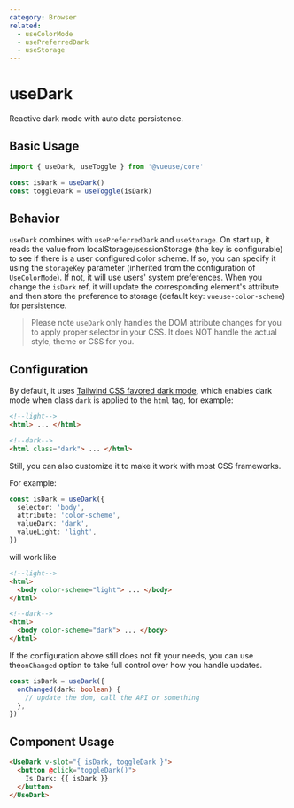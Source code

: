 ```yaml
---
category: Browser
related:
  - useColorMode
  - usePreferredDark
  - useStorage
---
```


# useDark

Reactive dark mode with auto data persistence.

## Basic Usage

```js
import { useDark, useToggle } from '@vueuse/core'

const isDark = useDark()
const toggleDark = useToggle(isDark)
```

## Behavior

`useDark` combines with `usePreferredDark` and `useStorage`. On start up, it reads the value from localStorage/sessionStorage (the key is configurable) to see if there is a user configured color scheme. If so, you can specify it using the `storageKey` parameter (inherited from the configuration of `UseColorMode`). If not, it will use users' system preferences. When you change the `isDark` ref, it will update the corresponding element's attribute and then store the preference to storage (default key: `vueuse-color-scheme`) for persistence.

> Please note `useDark` only handles the DOM attribute changes for you to apply proper selector in your CSS. It does NOT handle the actual style, theme or CSS for you.

## Configuration

By default, it uses [Tailwind CSS favored dark mode](https://tailwindcss.com/docs/dark-mode#toggling-dark-mode-manually), which enables dark mode when class `dark` is applied to the `html` tag, for example:

```html
<!--light-->
<html> ... </html>

<!--dark-->
<html class="dark"> ... </html>
```

Still, you can also customize it to make it work with most CSS frameworks.

For example:

```ts
const isDark = useDark({
  selector: 'body',
  attribute: 'color-scheme',
  valueDark: 'dark',
  valueLight: 'light',
})
```

will work like

```html
<!--light-->
<html>
  <body color-scheme="light"> ... </body>
</html>

<!--dark-->
<html>
  <body color-scheme="dark"> ... </body>
</html>
```

If the configuration above still does not fit your needs, you can use the`onChanged` option to take full control over how you handle updates.

```ts
const isDark = useDark({
  onChanged(dark: boolean) {
    // update the dom, call the API or something
  },
})
```

## Component Usage

```html
<UseDark v-slot="{ isDark, toggleDark }">
  <button @click="toggleDark()">
    Is Dark: {{ isDark }}
  </button>
</UseDark>
```
